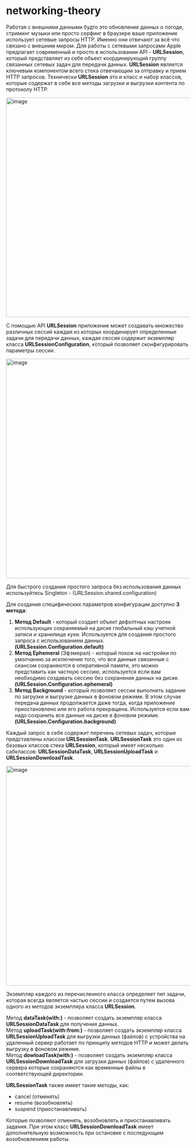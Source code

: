 # networking-theory

Работая с внешними данными будто это обновление данных о погоде, стриминг музыки или просто серфинг в браузере ваше приложение использует сетевые запросы HTTP. Именно они отвечают за всё что связано с внешним миром. Для работы с сетевыми запросами Apple предлагает современный и просто в использовании API - **URLSession**, который представляет из себя объект координирующий группу связанных сетевых задач для передачи данных. **URLSession** является ключевым компонентом всего стека отвечающим за отправку и прием HTTP запросов. Технически **URLSession** это и класс и набор классов, которые содержат в себе все методы загрузки и выгрузки контента по протоколу HTTP. 

<img width="600" alt="image" src="https://user-images.githubusercontent.com/55939234/167616856-e5db1717-d5b4-418a-a672-9c99fd64f182.png">


С помощью API **URLSession** приложение может создавать множество различных сессий каждая из которых координирует определенные задачи для передачи данных, каждая сессия содержит экземпляр класса **URLSessionConfiguration**, который позволяет сконфигурировать параметры сессии. 

<img width="600" alt="image" src="https://user-images.githubusercontent.com/55939234/167617238-e9e6b896-986e-43b0-985f-82a33e9dde7a.png">

Для быстрого создания простого запроса без использования данных используйтесь Singleton - (URLSession.shared.configuration)

Для создания специфических параметров конфигурации доступно **3 метода**: 
1. **Метод Default** - который создает объект дефолтных настроек использующих сохраняемый на диске глобальный кэш учетной записи и хранилище куки. Используется для создания простого запроса с использованием данных. **(URLSession.Configuration.default)** <br>
2. **Метод Ephemeral** (Эфэмерал) - который похож на настройки по умолчанию за исключение того, что все данные связанные с сеансом сохраняются в оперативной памяти, это можно представить как частную сессию, используется если вам необходимо создавать сессию без сохранения данных на диске. **(URLSession.Configuration.ephemeral)**<br>
3. **Метод Background** - который позволяет сессии выполнить задание по загрузке и выгрузке данных в фоновом режиме. В этом случае передача данных продолжается даже тогда, когда приложение приостановлено или его работа прекращена. Используется если вам надо сохранить все данные на диске в фоновом режиме. **(URLSession.Configuration.background)**

Каждый запрос в себе содержит перечень сетевых задач, которые представлены классом **URLSessionTask**. **URLSessionTask** это один из базовых классов стека **URLSession**, который имеет несколько сабклассов: **URLSessionDataTask**, **URLSessionUploadTask** и **URLSessionDownloadTask**.

<img width="600" alt="image" src="https://user-images.githubusercontent.com/55939234/167622288-f10de5c3-bd96-4edd-95e4-e4f6bf5ff0e4.png">

Экземпляр каждого из перечисленного класса определяет тип задачи, которая всегда является частью сессии и создается путем вызова одного из методов экземпляра класса **URLSession**. 

Метод **dataTask(with:)** - позволяет создать экземпляр класса **URLSessionDataTask** для получения данных. <br>
Метод **uploadTask(with:from:)** - позволяет создать экземпляр класса **URLSessionUploadTask** для выгрузки данных (файлов) с устройства на удаленный сервер работает по принципу методов HTTP и может делать выгрузку в фоновом режиме. <br>
Метод **dowloadTask(with:)** - позволяет создать экземпляр класса **URLSessionDownloadTask** для загрузки данных (файлов) с удаленного сервера которые сохраняются как временные файлы в соответствующей директории. 

**URLSessionTask** также имеет такие методы, как:
- cancel (отменять)
- resume (возобновлять)
- suspend (приостанавливать)

Которые позволяют отменять, возобновлять и приостанавливать задания. При этом класс **URLSessionDownloadTask** имеет дополнительную возможность при остановке с последующим возобновлением работы.
